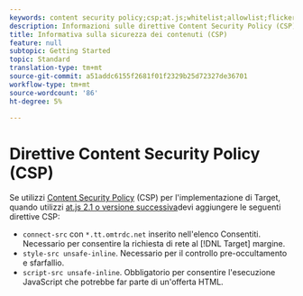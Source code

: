 ```yaml
---
keywords: content security policy;csp;at.js;whitelist;allowlist;flicker;pre-hide;pre-hiding;prehiding
description: Informazioni sulle direttive Content Security Policy (CSP) da aggiungere quando si utilizza  Adobe Target at.js 2.1 o versione successiva.
title: Informativa sulla sicurezza dei contenuti (CSP)
feature: null
subtopic: Getting Started
topic: Standard
translation-type: tm+mt
source-git-commit: a51addc6155f2681f01f2329b25d72327de36701
workflow-type: tm+mt
source-wordcount: '86'
ht-degree: 5%

---
```



# Direttive Content Security Policy (CSP)

Se utilizzi [Content Security Policy](https://en.wikipedia.org/wiki/Content_Security_Policy) (CSP) per l&#39;implementazione di Target, quando utilizzi [at.js 2.1 o versione successiva](/help/c-implementing-target/c-implementing-target-for-client-side-web/target-atjs-versions.md)devi aggiungere le seguenti direttive CSP:

* `connect-src` con `*.tt.omtrdc.net` inserito nell&#39;elenco Consentiti. Necessario per consentire la richiesta di rete al [!DNL Target] margine.
* `style-src unsafe-inline`. Necessario per il controllo pre-occultamento e sfarfallio.
* `script-src unsafe-inline`.  Obbligatorio per consentire l&#39;esecuzione JavaScript che potrebbe far parte di un&#39;offerta HTML.

